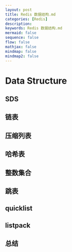 ```yaml
---
layout: post
title: Redis 数据结构.md
categories: [Redis]
description: 
keywords: Redis 数据结构.md
mermaid: false
sequence: false
flow: false
mathjax: false
mindmap: false
mindmap2: false
---
```

# Data Structure

## SDS

## 链表

## 压缩列表

## 哈希表

## 整数集合

## 跳表

## quicklist

## listpack

## 总结